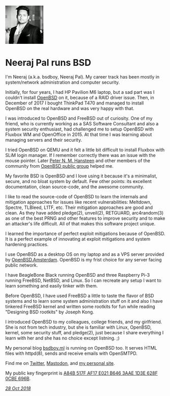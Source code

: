 <p><a href="/" alt="avatar" title="home page"><img src="neerajpal.jpeg" class="w3"></a></p>

# Neeraj Pal runs BSD

I'm Neeraj (a.k.a. bsdboy, Neeraj Pal).  My career track has been
mostly in system/network administration and computer security.

Initially, for four years, I had HP Pavilion M6 laptop, but a sad
part was I couldn't install [OpenBSD] on it, because of a RAID
driver issue. Then, in December of 2017 I bought ThinkPad T470 and
managed to install OpenBSD on the real hardware and was very happy
with that.

I was introduced to OpenBSD and FreeBSD out of curiosity. One of
my friend, who is currently working as a SAS Software Consultant and
also a system security enthusiast, had challenged me to setup
OpenBSD with Fluxbox WM and OpenOffice in 2015. At that time I was
learning about managing servers and their security.

I tried OpenBSD on QEMU and it felt a little bit difficult to install
Fluxbox with SLiM login manager. If I remember correctly there was
an issue with the mouse pointer.  Later [Peter N. M.  Hansteen](pitrh.html)
and other members of the community from [OpenBSD public
group](https://www.facebook.com/groups/2210554563) helped me.

My favorite BSD is OpenBSD and I love using it because it's a
minimalist, secure, and no bloat system by default. Few other points:
its excellent documentation, clean source-code, and the awesome
community.

I like to read the source-code of OpenBSD to learn the internals
and mitigation approaches for issues like recent vulnerabilities:
Meltdown, Spectre, TLBleed, L1TF, etc. Their mitigation approaches
are good and clean. As they have added pledge(2), unveil(2), RETGUARD,
arc4random(3) as one of the best PRNG and other features to improve
security and to make an attacker's life difficult. All of that makes
this software project unique.

I learned the importance of perfect exploit mitigations because of
OpenBSD.  It is a perfect example of innovating at exploit mitigations
and system hardening practices.

I use OpenBSD as a desktop OS on my laptop and as a VPS server
provided by [OpenBSD.Amsterdam](https://openbsd.amsterdam/). OpenBSD
is my frist choice for any server facing public network.

I have BeagleBone Black running OpenBSD and three Raspberry Pi-3
running FreeBSD, NetBSD, and Linux. So I can recreate any setup I
want to learn something and easily tinker with them.

Before OpenBSD, I have used FreeBSD a little to taste the flavor
of BSD systems and to learn some system administration stuff on it
and also I have tinkered FreeBSD kernel and written some rootkits
for fun while reading "Designing BSD rootkits" by Joseph Kong.

I introduced OpenBSD to my colleagues, college friends, and my
girlfriend. She is not from tech industry, but she is familiar with
Linux, OpenBSD, kernel, some security stuff, and pledge(2), just
because I share everything I learn with her and she has no choice except
listning.
;)

My personal blog [bsdboy.ml](https://bsdboy.ml) is running on OpenBSD
too. It serves HTML files with httpd(8), sends and receive emails
with OpenSMTPD.

Find me on [Twitter], [Mastodon], and [my personal site].

My public key fingerprint is [A84B 517F AF17 E021 B646  3AAE 1D3E 628F 0CBE 696B].

_[28 Oct 2018](/raw/people/neerajpal.md)_

[OpenBSD]: https://www.openbsd.org/
[Twitter]: https://twitter.com/_neerajpal
[Mastodon]: https://bsd.network/@bsdboy
[my personal site]: https://bsdboy.ml
[A84B 517F AF17 E021 B646  3AAE 1D3E 628F 0CBE 696B]: https://pgp.mit.edu/pks/lookup?op=get&search=0x1D3E628F0CBE696B
